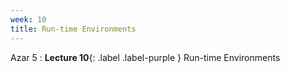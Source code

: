 ```yaml
---
week: 10
title: Run-time Environments
---
```


Azar 5
: **Lecture 10**{: .label .label-purple } Run-time Environments